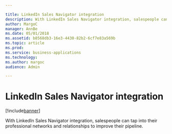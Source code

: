 ```yaml
---

title: LinkedIn Sales Navigator integration
description: With LinkedIn Sales Navigator integration, salespeople can tap into their professional networks and relationships to improve their pipeline.
author: MargoC
manager: AnnBe
ms.date: 05/01/2018
ms.assetid: b8568db3-16e3-4430-82b2-6cf7e83a569b
ms.topic: article
ms.prod: 
ms.service: business-applications
ms.technology: 
ms.author: margoc
audience: Admin

---
```

#  LinkedIn Sales Navigator integration




[!include[banner](../../../includes/banner.md)]

With LinkedIn Sales Navigator integration, salespeople can tap into their
professional networks and relationships to improve their pipeline.
